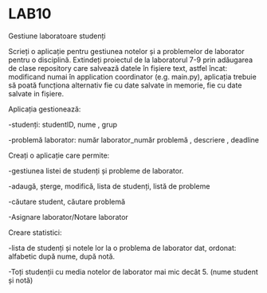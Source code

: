 # LAB10
Gestiune laboratoare studenți

Scrieți o aplicație pentru gestiunea notelor și a problemelor de laborator pentru o disciplină. Extindeți proiectul de la laboratorul 7-9 prin adăugarea de clase repository care salvează
datele în fișiere text, astfel încat: modificand numai în application coordinator (e.g. main.py),
aplicația trebuie să poată funcționa alternativ fie cu date salvate in memorie, fie cu date salvate
in fișiere.

Aplicația gestionează:

-studenți: studentID, nume , grup

-problemă laborator: număr laborator_număr problemă , descriere , deadline

Creați o aplicație care permite:

-gestiunea listei de studenți și probleme de laborator.

-adaugă, șterge, modifică, lista de studenți, listă de probleme

-căutare student, căutare problemă

-Asignare laborator/Notare laborator

Creare statistici:

-lista de studenți și notele lor la o problema de laborator dat, ordonat: alfabetic după nume, după notă.

-Toți studenții cu media notelor de laborator mai mic decât 5. (nume student și notă)
